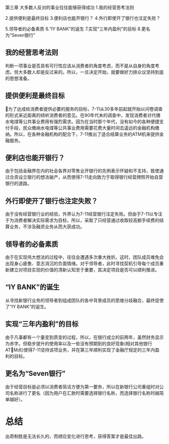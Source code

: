 第三章 大多数人反对的事业往往能够获得成功
1.我的经营思考法则

2.提供便利是最终目标
3.便利店也能开银行？
4.外行即使开了银行也注定失败？

5.领导者的必备素质
6.“IY BANK”的诞生
7.实现“三年内盈利”的目标
8.更名为“Seven银行”

## 我的经营思考法则
  判断一项事业是否具有可行性应该从消费者的角度考虑，而不是从自身的角度考虑。但大多数人却是反过来的。所以，一旦决定开始，就要做好力排众议坚持到底的思想准备。

## 提供便利是最终目标
  为了达成给消费者提供必要的服务的目标，7-11从30多年前起就开始以问卷调查的形式来近距离的倾听消费者的意见。在90年代末的调查中，发现消费者对代缴水电煤等公共事业费用有强烈需求。因为在当时那个年代，没有如今的各种便捷支付手段，民众缴纳水电煤等公共事业费用需要花费大量时间去遥远的金融机构缴纳。所以，在各种金融机构的配合下，7-11推出了适合结算业务的ATM机来提供金融服务。

## 便利店也能开银行？
  由于包括金融界在内的社会各界对零售业开银行的先例表示怀疑和不支持，致使通过合资设立银行的想法破产，从而使得7-11走向致力于取得银行经营牌照开始自营银行的道路。

## 外行即使开了银行也注定失败？
  由于没有经营银行业的经验，外界认为7-11经营银行注定失败。但由于7-11以专注于为消费者解决实际需求为目标，所以，采取了只经营通过收取较高额手续费的结算业务，不涉及融资业务从而大获成功。

## 领导者的必备素质
  由于在实现伟大想法的过程中，往往会遭遇多次重大挫折。这时，团队成员难免会出现身心疲惫、意志消沉的负面情绪。对于领导者，此时寻找契机引导每个成员重新建立对项目实现的价值的清新认知至于重要，其决定项目是否可以顺利推进。

## “IY BANK”的诞生
  从寻找新银行业务的领导者到组成团队的各中背景成员的思维分歧融合，最终促使了“IY BANK”的诞生。

## 实现“三年内盈利”的目标
  由于凡事都有一个量变到质变的过程，所以，在银行成立的前两年，虽然财务显示为赤字。但稳步提升的使用率以及一些没有预期到的良好现象(相对其他银行ATM点)使得7-11坚持该项业务，并在第三年顺利实现了金融厅规定的三年内盈利的目标。

## 更名为“Seven银行”
  由于经营目标是必须以消费者简洁方便为第一要务，所以在新银行公司重组时对公司名称进行了更名（因为用户在汇款时需要选择银行名称，而选择银行名称时越简单越好）。

# 总结
出奇制胜是无法长久的，而顺应变化进行思考，获得答案才是最佳出路。
